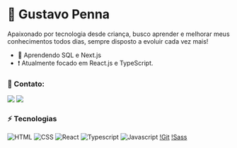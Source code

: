 # 👋 Gustavo Penna

Apaixonado por tecnologia desde criança, busco aprender e melhorar meus conhecimentos todos dias, sempre disposto a evoluir cada vez mais!

- 💭 Aprendendo SQL e Next.js
- ❗ Atualmente focado em React.js e TypeScript.

### 👥 Contato:
<p align="left">
<a href="https://www.linkedin.com/in/gustavo-penna1"><img src="https://img.shields.io/badge/-Gustavo%20Penna-333333?style=white&logo=linkedin"/></a>
<a href="mailto:jhollyfer.fr@gmail.com"><img src="https://img.shields.io/badge/-gustavopenna2001@gmail.com-333333?style=white&logo=gmail"/></a>
</p>

### ⚡ Tecnologias

![HTML](https://img.shields.io/badge/-HTML-333333?style=flat&logo=html5)
![CSS](https://img.shields.io/badge/-CSS-333333?style=flat&logo=css3)
![React](https://img.shields.io/badge/-React-333333?style=flat&logo=react)
![Typescript](https://img.shields.io/badge/-Typescript-333333?style=flat&logo=typescript)
![Javascript](https://img.shields.io/badge/-Javascript-333333?style=flat&logo=javascript)
[!Git](https://img.shields.io/badge/-Git-333333?style=flat&logo=git)
[!Sass](https://img.shields.io/badge/-Sass-333333?style=flat&logo=sass)
